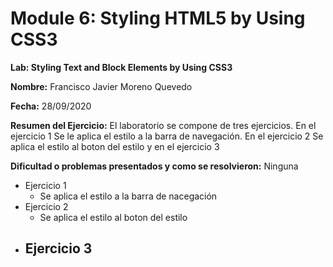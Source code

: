 # Module 6: Styling HTML5 by Using CSS3

**Lab: Styling Text and Block Elements by Using CSS3**

**Nombre:** Francisco Javier Moreno Quevedo

**Fecha:** 28/09/2020

**Resumen del Ejercicio:** El laboratorio se compone de tres ejercicios. En el ejercicio 1 Se le aplica el estilo a la barra de navegación. En el ejercicio 2 Se aplica el estilo al boton del estilo y en el ejercicio 3

**Dificultad o problemas presentados y como se resolvieron:** Ninguna

- Ejercicio 1
  - Se aplica el estilo a la barra de nacegación
- Ejercicio 2
  - Se aplica el estilo al boton del estilo
- Ejercicio 3
  - 